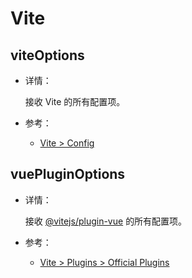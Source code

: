 # Vite

## viteOptions

- 详情：

  接收 Vite 的所有配置项。

- 参考：
  - [Vite > Config](https://vitejs.dev/config/)

## vuePluginOptions

- 详情：

  接收 [@vitejs/plugin-vue](https://www.npmjs.com/package/@vitejs/plugin-vue) 的所有配置项。

- 参考：
  - [Vite > Plugins > Official Plugins](https://vitejs.dev/plugins/#vitejs-plugin-vue)
